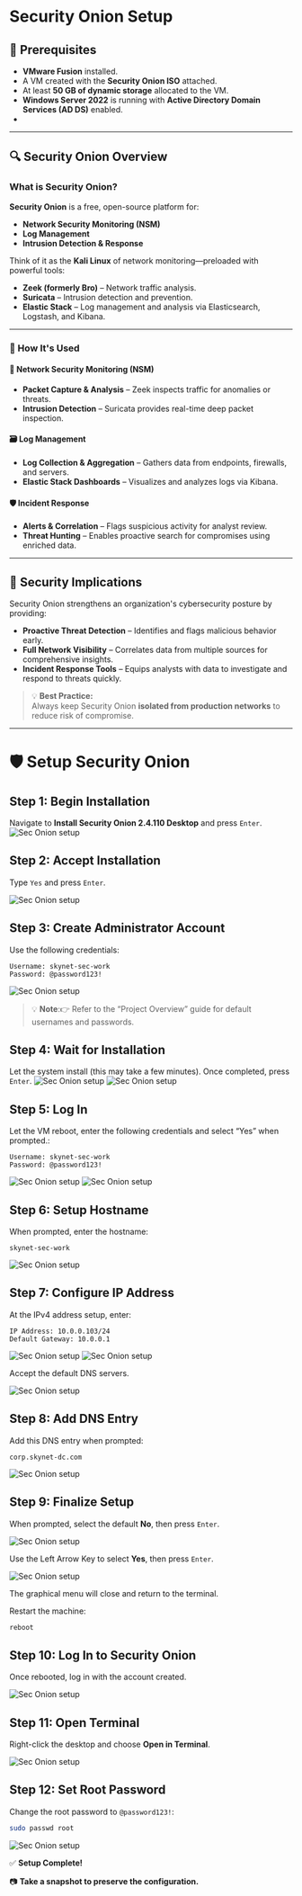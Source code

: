# Security Onion Setup

## 📝 Prerequisites

- **VMware Fusion** installed.
- A VM created with the **Security Onion ISO** attached.
- At least **50 GB of dynamic storage** allocated to the VM.
- **Windows Server 2022** is running with **Active Directory Domain Services (AD DS)** enabled.
- 
---

## 🔍 Security Onion Overview

### What is Security Onion?

**Security Onion** is a free, open-source platform for:
- **Network Security Monitoring (NSM)**
- **Log Management**
- **Intrusion Detection & Response**

Think of it as the **Kali Linux** of network monitoring—preloaded with powerful tools:

- **Zeek (formerly Bro)** – Network traffic analysis.
- **Suricata** – Intrusion detection and prevention.
- **Elastic Stack** – Log management and analysis via Elasticsearch, Logstash, and Kibana.

---

### 🔧 How It's Used

#### 📡 Network Security Monitoring (NSM)
- **Packet Capture & Analysis** – Zeek inspects traffic for anomalies or threats.
- **Intrusion Detection** – Suricata provides real-time deep packet inspection.

#### 🗃️ Log Management
- **Log Collection & Aggregation** – Gathers data from endpoints, firewalls, and servers.
- **Elastic Stack Dashboards** – Visualizes and analyzes logs via Kibana.

#### 🛡️ Incident Response
- **Alerts & Correlation** – Flags suspicious activity for analyst review.
- **Threat Hunting** – Enables proactive search for compromises using enriched data.

---

## 🔐 Security Implications

Security Onion strengthens an organization's cybersecurity posture by providing:

- **Proactive Threat Detection** – Identifies and flags malicious behavior early.
- **Full Network Visibility** – Correlates data from multiple sources for comprehensive insights.
- **Incident Response Tools** – Equips analysts with data to investigate and respond to threats quickly.

> 💡 **Best Practice:**  
> Always keep Security Onion **isolated from production networks** to reduce risk of compromise.

---

# 🛡️ Setup Security Onion

## Step 1: Begin Installation

Navigate to **Install Security Onion 2.4.110 Desktop** and press `Enter`.
![Sec Onion setup](imgs/seconion.png)

## Step 2: Accept Installation

Type `Yes` and press `Enter`.

![Sec Onion setup](imgs/seconion1.png)

## Step 3: Create Administrator Account

Use the following credentials:

```
Username: skynet-sec-work
Password: @password123!
```
![Sec Onion setup](imgs/seconion2.png)

> 💡 **Note**:👉 Refer to the “Project Overview” guide for default usernames and passwords.

## Step 4: Wait for Installation

Let the system install (this may take a few minutes). Once completed, press `Enter`.
![Sec Onion setup](imgs/seconion3.png)
![Sec Onion setup](imgs/seconion4.png)
## Step 5: Log In

Let the VM reboot, enter the following credentials and select “Yes” when prompted.:

```
Username: skynet-sec-work
Password: @password123!
```
![Sec Onion setup](imgs/seconion5.png)
![Sec Onion setup](imgs/seconion6.png)

## Step 6: Setup Hostname

When prompted, enter the hostname:

```
skynet-sec-work
```
![Sec Onion setup](imgs/seconion7.png)

## Step 7: Configure IP Address

At the IPv4 address setup, enter:

```
IP Address: 10.0.0.103/24
Default Gateway: 10.0.0.1
```
![Sec Onion setup](imgs/seconion8.png)
![Sec Onion setup](imgs/seconion9.png)

Accept the default DNS servers.

![Sec Onion setup](imgs/seconion10.png)

## Step 8: Add DNS Entry

Add this DNS entry when prompted:

```
corp.skynet-dc.com
```
![Sec Onion setup](imgs/seconion11.png)

## Step 9: Finalize Setup

When prompted, select the default **No**, then press `Enter`.

![Sec Onion setup](imgs/seconion12.png)

Use the Left Arrow Key to select **Yes**, then press `Enter`.

![Sec Onion setup](imgs/seconion13.png)

The graphical menu will close and return to the terminal.

Restart the machine:

```bash
reboot
```

## Step 10: Log In to Security Onion

Once rebooted, log in with the account created.

![Sec Onion setup](imgs/seconion14.png)

## Step 11: Open Terminal

Right-click the desktop and choose **Open in Terminal**.

![Sec Onion setup](imgs/seconion15.png)

## Step 12: Set Root Password

Change the root password to `@password123!`:

```bash
sudo passwd root
```
![Sec Onion setup](imgs/seconion16.png)

✅ **Setup Complete!**


📷 **Take a snapshot to preserve the configuration.**





